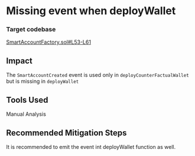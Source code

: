 # Missing event when deployWallet

### Target codebase

[SmartAccountFactory.sol#L53-L61](https://github.com/code-423n4/2023-01-biconomy/blob/main/scw-contracts/contracts/smart-contract-wallet/SmartAccountFactory.sol#L53-L61)

## Impact

The `SmartAccountCreated` event is used only in `deployCounterFactualWallet` but is missing in `deployWallet`

## Tools Used

Manual Analysis

## **Recommended Mitigation Steps**

It is recommended to emit the event int deployWallet function as well.